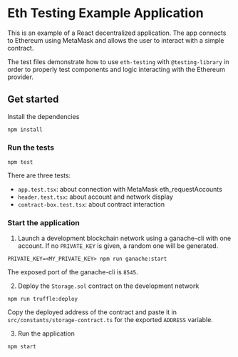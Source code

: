 # Eth Testing Example Application

This is an example of a React decentralized application. The app connects to Ethereum using MetaMask and allows the user to interact with a simple contract.

The test files demonstrate how to use `eth-testing` with `@testing-library` in order to properly test components and logic interacting with the Ethereum provider.

## Get started

Install the dependencies
```console
npm install
```

### Run the tests

```console
npm test
```

There are three tests:
- `app.test.tsx`: about connection with MetaMask eth_requestAccounts
- `header.test.tsx`: about account and network display
- `contract-box.test.tsx`: about contract interaction

### Start the application

1. Launch a development blockchain network using a ganache-cli with one account. If no `PRIVATE_KEY` is given, a random one will be generated.
```console
PRIVATE_KEY=<MY_PRIVATE_KEY> npm run ganache:start
```
The exposed port of the ganache-cli is `8545`.

2. Deploy the `Storage.sol` contract on the development network
```console
npm run truffle:deploy
```
Copy the deployed address of the contract and paste it in `src/constants/storage-contract.ts` for the exported `ADDRESS` variable.

3. Run the application
```console
npm start
```
